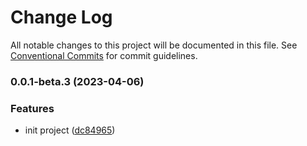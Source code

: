 # Change Log

All notable changes to this project will be documented in this file.
See [Conventional Commits](https://conventionalcommits.org) for commit guidelines.

### 0.0.1-beta.3 (2023-04-06)


### Features

* init project ([dc84965](https://github.com/yunke-yunfly/yunflyjs/commit/dc849654e51bd4bf4234c574099096a381448243))
